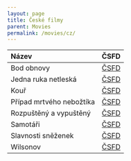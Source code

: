 ```yaml
---
layout: page
title: České filmy
parent: Movies
permalink: /movies/cz/
---
```


| Název                    | ČSFD                                                                      |
|:-------------------------|:-------------------------------------------------------------------------:|
| Bod obnovy               | [ČSFD](https://www.csfd.cz/film/1242515-bod-obnovy/prehled/)              |
| Jedna ruka netleská      | [ČSFD](https://www.csfd.cz/film/88028-jedna-ruka-netleska/prehled/)       |
| Kouř                     | [ČSFD](https://www.csfd.cz/film/9401-kour/prehled/)                       |
| Případ mrtvého nebožtíka | [ČSFD](https://www.csfd.cz/film/752094-pripad-mrtveho-neboztika/prehled/) |
| Rozpuštěný a vypuštěný   | [ČSFD](https://www.csfd.cz/film/8544-rozpusteny-a-vypusteny/prehled/)     |
| Samotáři                 | [ČSFD](https://www.csfd.cz/film/7064-samotari/prehled/)                   |
| Slavnosti sněženek       | [ČSFD](https://www.csfd.cz/film/6670-slavnosti-snezenek/prehled/)         |
| Wilsonov                 | [ČSFD](https://www.csfd.cz/film/363910-wilsonov/prehled/)                 |